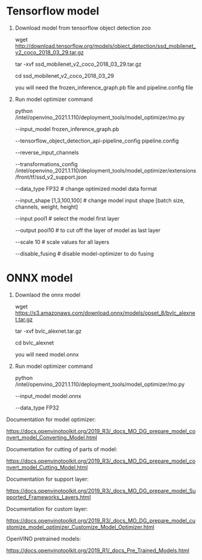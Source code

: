 # Tensorflow model
1. Download model from tensorflow object detection zoo

   wget http://download.tensorflow.org/models/object_detection/ssd_mobilenet_v2_coco_2018_03_29.tar.gz

   tar -xvf ssd_mobilenet_v2_coco_2018_03_29.tar.gz

   cd ssd_mobilenet_v2_coco_2018_03_29 
   
   you will need the frozen_inference_graph.pb file and pipeline.config file
   
2. Run model optimizer command

   python <PATH>/intel/openvino_2021.1.110/deployment_tools/model_optimizer/mo.py 
   
   --input_model frozen_inference_graph.pb 
   
   --tensorflow_object_detection_api-pipeline_config pipeline.config 
   
   --reverse_input_channels 
   
   --transformations_config <PATH>/intel/openvino_2021.1.110/deployment_tools/model_optimizer/extensions/front/tf/ssd_v2_support.json
   
   --data_type FP32   # change optimized model data format
   
   --input_shape [1,3,100,100]   # change model input shape  [batch size, channels, weight, height]
   
   --input pool1  # select the model first layer
   
   --output pool10 # to cut off the layer of model as last layer
   
   --scale 10 # scale values for all layers
   
   --disable_fusing # disable model-optimizer to do fusing


# ONNX model
1. Downlaod the onnx model

   wget https://s3.amazonaws.com/download.onnx/models/opset_8/bvlc_alexnet.tar.gz

   tar -xvf bvlc_alexnet.tar.gz

   cd bvlc_alexnet

   you will need model.onnx

2. Run model optimizer command

   python <PATH>/intel/openvino_2021.1.110/deployment_tools/model_optimizer/mo.py 
   
   --input_model model.onnx 
   
   --data_type FP32
   
Documentation for model optimizer:

https://docs.openvinotoolkit.org/2019_R3/_docs_MO_DG_prepare_model_convert_model_Converting_Model.html

Documentation for cutting of parts of model:

https://docs.openvinotoolkit.org/2019_R3/_docs_MO_DG_prepare_model_convert_model_Cutting_Model.html

Documentation for support layer:

https://docs.openvinotoolkit.org/2019_R3/_docs_MO_DG_prepare_model_Supported_Frameworks_Layers.html

Documentation for custom layer:

https://docs.openvinotoolkit.org/2019_R3/_docs_MO_DG_prepare_model_customize_model_optimizer_Customize_Model_Optimizer.html

OpenVINO pretrained models:

https://docs.openvinotoolkit.org/2019_R1/_docs_Pre_Trained_Models.html
